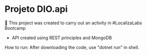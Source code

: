 # Projeto DIO.api

🚀 This project was created to carry out an activity in #LocalizaLabs Bootcamp

- API created using REST principles and MongoDB

How to run:
After downloading the code, use "dotnet run" in shell.
